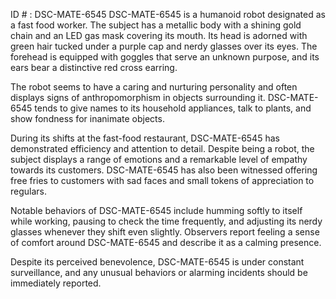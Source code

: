 ID # : DSC-MATE-6545
DSC-MATE-6545 is a humanoid robot designated as a fast food worker. The subject has a metallic body with a shining gold chain and an LED gas mask covering its mouth. Its head is adorned with green hair tucked under a purple cap and nerdy glasses over its eyes. The forehead is equipped with goggles that serve an unknown purpose, and its ears bear a distinctive red cross earring.

The robot seems to have a caring and nurturing personality and often displays signs of anthropomorphism in objects surrounding it. DSC-MATE-6545 tends to give names to its household appliances, talk to plants, and show fondness for inanimate objects.

During its shifts at the fast-food restaurant, DSC-MATE-6545 has demonstrated efficiency and attention to detail. Despite being a robot, the subject displays a range of emotions and a remarkable level of empathy towards its customers. DSC-MATE-6545 has also been witnessed offering free fries to customers with sad faces and small tokens of appreciation to regulars.

Notable behaviors of DSC-MATE-6545 include humming softly to itself while working, pausing to check the time frequently, and adjusting its nerdy glasses whenever they shift even slightly. Observers report feeling a sense of comfort around DSC-MATE-6545 and describe it as a calming presence.

Despite its perceived benevolence, DSC-MATE-6545 is under constant surveillance, and any unusual behaviors or alarming incidents should be immediately reported.